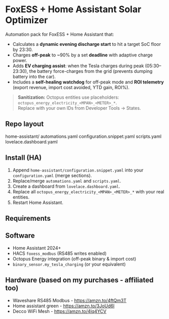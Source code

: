 # FoxESS + Home Assistant Solar Optimizer

Automation pack for FoxESS + Home Assistant that:
- Calculates a **dynamic evening discharge start** to hit a target SoC floor by 23:30.
- Charges **off-peak** to ~90% by a set **deadline** with adaptive charge power.
- Adds **EV charging assist**: when the Tesla charges during peak (05:30–23:30), the battery force-charges from the grid (prevents dumping battery into the car).
- Includes a **self-healing watchdog** for off-peak mode and **ROI telemetry** (export revenue, import cost avoided, YTD gain, ROI%).

> **Sanitization:** Octopus entities use placeholders:  
> `octopus_energy_electricity_<MPAN>_<METER>_*`.  
> Replace with your own IDs from Developer Tools → States.

## Repo layout
home-assistant/
automations.yaml
configuration.snippet.yaml
scripts.yaml
lovelace.dashboard.yaml

## Install (HA)
1. Append `home-assistant/configuration.snippet.yaml` into your `configuration.yaml` (merge sections).
2. Replace/merge `automations.yaml` and `scripts.yaml`.
3. Create a dashboard from `lovelace.dashboard.yaml`.
4. Replace all `octopus_energy_electricity_<MPAN>_<METER>_*` with your real entities.  
5. Restart Home Assistant.

## Requirements
## Software
- Home Assistant 2024+
- HACS `foxess_modbus` (RS485 writes enabled)
- Octopus Energy integration (off-peak binary & import cost)
- `binary_sensor.my_tesla_charging` (or your equivalent)
## Hardware (based on my purchases - affiliated too)
- Waveshare RS485 Modbus - https://amzn.to/4ftQm3T
- Home assistant green - https://amzn.to/3JoUd6l
- Decco WiFi Mesh - https://amzn.to/4lq4YCV

